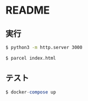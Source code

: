 # README

## 実行

```bash
$ python3 -m http.server 3000
```

```bash
$ parcel index.html  
```

## テスト

```sql
$ docker-compose up
```
